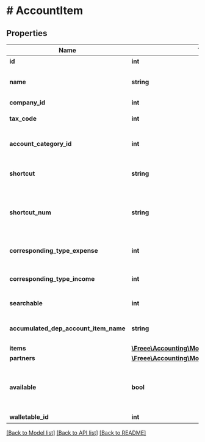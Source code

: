 # # AccountItem

## Properties

Name | Type | Description | Notes
------------ | ------------- | ------------- | -------------
**id** | **int** | 勘定科目ID | 
**name** | **string** | 勘定科目名 (30文字以内) | 
**company_id** | **int** | 事業所ID | 
**tax_code** | **int** | 税区分コード | 
**account_category_id** | **int** | 勘定科目のカテゴリーコード | 
**shortcut** | **string** | ショートカット1 (20文字以内) | [optional] 
**shortcut_num** | **string** | ショートカット2(勘定科目コード) (20文字以内) | [optional] 
**corresponding_type_expense** | **int** | 支出取引相手勘定科目ID | 
**corresponding_type_income** | **int** | 収入取引相手勘定科目ID | 
**searchable** | **int** | 検索可能:2, 検索不可：3 | 
**accumulated_dep_account_item_name** | **string** | 減価償却累計額勘定科目 | [optional] 
**items** | [**\Freee\Accounting\Model\AccountItemItems[]**](AccountItemItems.md) |  | [optional] 
**partners** | [**\Freee\Accounting\Model\AccountItemPartners[]**](AccountItemPartners.md) |  | [optional] 
**available** | **bool** | 勘定科目の使用設定（true: 使用する、false: 使用しない） | 
**walletable_id** | **int** | 口座ID | 

[[Back to Model list]](../../README.md#documentation-for-models) [[Back to API list]](../../README.md#documentation-for-api-endpoints) [[Back to README]](../../README.md)


